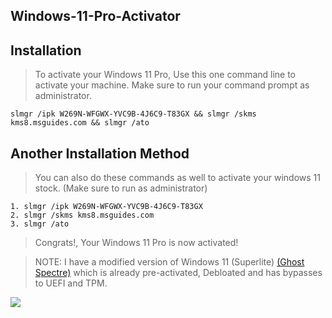 ## Windows-11-Pro-Activator

## Installation

> To activate your Windows 11 Pro, Use this one command line to activate your machine. Make sure to run your command prompt as administrator.

```
slmgr /ipk W269N-WFGWX-YVC9B-4J6C9-T83GX && slmgr /skms kms8.msguides.com && slmgr /ato
```

## Another Installation Method

> You can also do these commands as well to activate your windows 11 stock. (Make sure to run as administrator)

```
1. slmgr /ipk W269N-WFGWX-YVC9B-4J6C9-T83GX
2. slmgr /skms kms8.msguides.com
3. slmgr /ato
```

> Congrats!, Your Windows 11 Pro is now activated!




> NOTE: I have a modified version of Windows 11 (Superlite) [(Ghost Spectre)](https://www.youtube.com/watch?v=nJ418uicpk8) which is already pre-activated, Debloated and has bypasses to UEFI and TPM.

![](https://cdn.has-cool.pics/9aTjPXz2aWTPz3xT0qhc1gP0fo.png)
